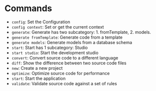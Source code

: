 # Commands
- `config`: Set the Configuration
- `config context`: Set or get the current context
- `generate`: Generate has two subcategory: 1. fromTemplate, 2. models.
- `generate fromTemplate`: Generate code from a template
- `generate models`: Generate models from a database schema
- `start`: Start has 1 subcategory: Studio
- `start studio`: Start the development studio
- `convert`: Convert source code to a different language
- `diff`: Show the difference between two source code files
- `new`: Create a new project
- `optimize`: Optimize source code for performance
- `start`: Start the application
- `validate`: Validate source code against a set of rules
